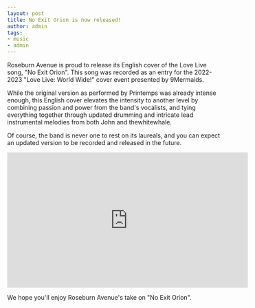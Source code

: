 ```yaml
---
layout: post
title: No Exit Orion is now released!
author: admin
tags:
- music
- admin
---
```


Roseburn Avenue is proud to release its English cover of the Love Live song, "No Exit Orion". This song was recorded as an entry for the 2022-2023 "Love Live: World Wide!" cover event presented by 9Mermaids.

While the original version as performed by Printemps was already intense enough, this English cover elevates the intensity to another level by combining passion and power from the band's vocalists, and tying everything together through updated drumming and intricate lead instrumental melodies from both John and thewhitewhale.

Of course, the band is never one to rest on its laureals, and you can expect an updated version to be recorded and released in the future.

<iframe width="560" height="315" src="https://www.youtube.com/embed/tlK0B8OgX0I" frameborder="0" allow="autoplay; encrypted-media" allowfullscreen></iframe>

We hope you'll enjoy Roseburn Avenue's take on "No Exit Orion".
